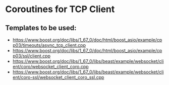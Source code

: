 # Coroutines for TCP Client

## Templates to be used:

* https://www.boost.org/doc/libs/1_67_0/doc/html/boost_asio/example/cpp03/timeouts/async_tcp_client.cpp
* https://www.boost.org/doc/libs/1_67_0/doc/html/boost_asio/example/cpp03/ssl/client.cpp
* https://www.boost.org/doc/libs/1_67_0/libs/beast/example/websocket/client/coro/websocket_client_coro.cpp
* https://www.boost.org/doc/libs/1_67_0/libs/beast/example/websocket/client/coro-ssl/websocket_client_coro_ssl.cpp

